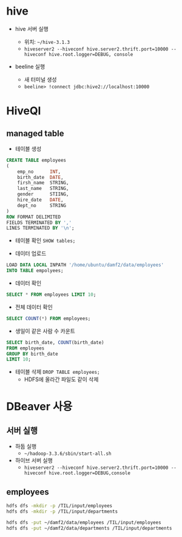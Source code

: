 # hive
- hive 서버 실행
    - 위치: `~/hive-3.1.3`
    - `hiveserver2 --hiveconf hive.server2.thrift.port=10000 --hiveconf hive.root.logger=DEBUG, console`

- beeline 실행
    - 새 터미널 생성
    - `beeline> !connect jdbc:hive2://localhost:10000`

# HiveQl

## managed table
- 테이블 생성
```sql
CREATE TABLE employees
(
    emp_no      INT,
    birth_date  DATE,
    firsh_name  STRING,
    last_name   STRING,
    gender      STIING,
    hire_date   DATE,
    dept_no     STRING
)
ROW FORMAT DELIMITED
FIELDS TERMINATED BY ','
LINES TERMINATED BY '\n';
```

- 테이블 확인 `SHOW tables;`

- 데이터 업로드
```sql
LOAD DATA LOCAL INPATH '/home/ubuntu/damf2/data/employees'
INTO TABLE empolyees;
```

- 데이터 확인
```sql
SELECT * FROM employees LIMIT 10;
```

- 전체 데이터 확인
```sql
SELECT COUNT(*) FROM employees;
```

- 생일이 같은 사람 수 카운트
```sql
SELECT birth_date, COUNT(birth_date)
FROM employees
GROUP BY birth_date
LIMIT 10;
```

- 테이블 삭제 `DROP TABLE employees;`
    - HDFS에 올라간 파일도 같이 삭제

# DBeaver 사용

## 서버 실행
- 하둡 실행
    - `~/hadoop-3.3.6/sbin/start-all.sh `
- 하이브 서버 실행
    - `hiveserver2 --hiveconf hive.server2.thrift.port=10000 --hiveconf hive.root.logger=DEBUG,console`

## employees
```bash
hdfs dfs -mkdir -p /TIL/input/employees
hdfs dfs -mkdir -p /TIL/input/departments

hdfs dfs -put ~/damf2/data/employees /TIL/input/employees
hdfs dfs -put ~/damf2/data/departments /TIL/input/departments
```